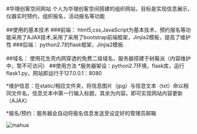 
#华理创客空间网站
个人为华理创客空间搭建的组织网站，目标是实现信息展示，仪器实时预约，组织报名，活动报名等功能
<br><br>
##使用的基本技术
###前端：
html5,css,JavaScript为基本技术，预约报名等功能采用了AJAX技术,采用了采用了bootstrap前端框架，Jinjia2模板，提高了维护性
###后端：
python2.7的flask框架，Jinjia2模板.<br><br>
##域名：
使用花生壳内网穿透的免费二级域名，服务器搭建于树莓派（内容维护中，暂不可访问）
##使用方法
*服务器架设：python2.7环境，flask库，运行flask1.py，网站即运行于127.0.0.1：8080  

*维护信息：在static/相应文件夹，将信息图片（jpg）与信息文本（txt）命以相同文件名，信息文本中第一行输入标题，其余为内容。即可实现网站内容更新（AJAX）  
  
*报名/预约：服务器会自动将报名信息发送至设定好的管理员邮箱  
  
    
![mahua](https://github.com/superdun/mywebsite/raw/master/exp_pics/1.jpg)
